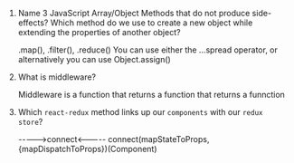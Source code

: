 1.  Name 3 JavaScript Array/Object Methods that do not produce side-effects? Which method do we use to create a new object while extending the properties of another object?

    .map(), .filter(), .reduce()
    You can use either the ...spread operator, or alternatively you can use Object.assign()


1.  What is middleware?

    Middleware is a function that returns a function that returns a funnction



1.  Which `react-redux` method links up our `components` with our `redux store`?

    ----->connect<-----
    connect(mapStateToProps, {mapDispatchToProps})(Component)


<!-- 1.  Describe `redux-thunk`, what does it allow us to do? How does it change our `action-creators`?

    Answered in README -->

<!-- 1.  What is the difference between Application state and Component state? When would be a good time to use one over the other?

    Answered in README -->

<!-- 1.  Describe `actions`, `reducers` and the `store` and their role in Redux. What does each piece do? Why is the store known as a 'single source of truth' in a redux application?

    Answered in README -->